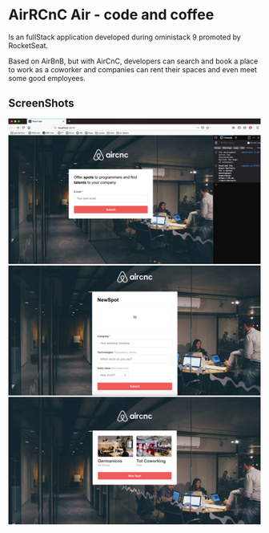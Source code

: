 # AirRCnC Air - code and coffee

Is an fullStack application developed during oministack 9 promoted by RocketSeat.

Based on AirBnB, but with AirCnC, developers can search and book a place to work as a coworker and companies can rent their spaces and even meet some good employees.

## ScreenShots

![homepage](readme_images/home_login.png)
![new_spot](readme_images/new_spot.png)
![dashboard](readme_images/dashboard.png)